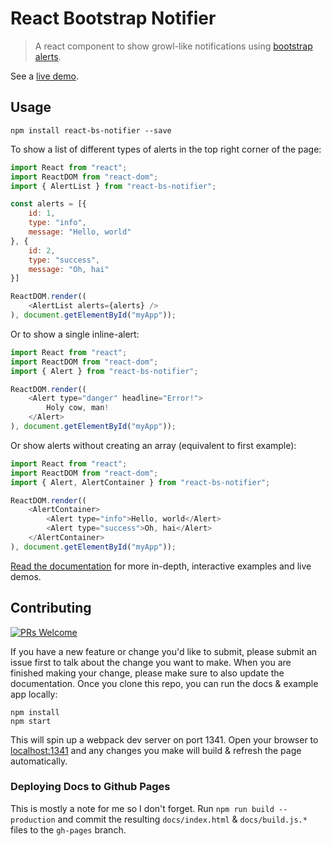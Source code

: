 # React Bootstrap Notifier

> A react component to show growl-like notifications using [bootstrap alerts](http://getbootstrap.com/components/#alerts).

See a [live demo](https://chadly.github.io/react-bs-notifier/).

## Usage

```
npm install react-bs-notifier --save
```

To show a list of different types of alerts in the top right corner of the page:

```js
import React from "react";
import ReactDOM from "react-dom";
import { AlertList } from "react-bs-notifier";

const alerts = [{
	id: 1,
	type: "info",
	message: "Hello, world"
}, {
	id: 2,
	type: "success",
	message: "Oh, hai"
}]

ReactDOM.render((
	<AlertList alerts={alerts} />
), document.getElementById("myApp"));
```

Or to show a single inline-alert:

```js
import React from "react";
import ReactDOM from "react-dom";
import { Alert } from "react-bs-notifier";

ReactDOM.render((
	<Alert type="danger" headline="Error!">
		Holy cow, man!
	</Alert>
), document.getElementById("myApp"));
```

Or show alerts without creating an array (equivalent to first example):

```js
import React from "react";
import ReactDOM from "react-dom";
import { Alert, AlertContainer } from "react-bs-notifier";

ReactDOM.render((
	<AlertContainer>
		<Alert type="info">Hello, world</Alert>
		<Alert type="success">Oh, hai</Alert>
	</AlertContainer>
), document.getElementById("myApp"));
```

[Read the documentation](https://chadly.github.io/react-bs-notifier/) for more in-depth, interactive examples and live demos.

## Contributing

[![PRs Welcome](https://img.shields.io/badge/PRs-welcome-brightgreen.svg?style=flat-square)](http://makeapullrequest.com)

If you have a new feature or change you'd like to submit, please submit an issue first to talk about the change you want to make. When you are finished making your change, please make sure to also update the documentation. Once you clone this repo, you can run the docs & example app locally:

```
npm install
npm start
```

This will spin up a webpack dev server on port 1341. Open your browser to [localhost:1341](http://localhost:1341/) and any changes you make will build & refresh the page automatically.

### Deploying Docs to Github Pages

This is mostly a note for me so I don't forget. Run `npm run build --production` and commit the resulting `docs/index.html` & `docs/build.js.*` files to the `gh-pages` branch.
